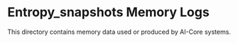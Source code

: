 # Entropy_snapshots Memory Logs

This directory contains memory data used or produced by AI-Core systems.
